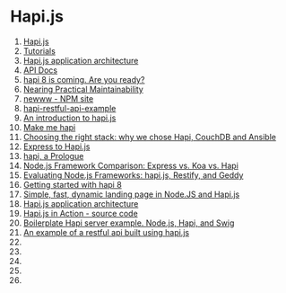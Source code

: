 # Hapi.js

1. [Hapi.js](http://hapijs.com)
1. [Tutorials](http://hapijs.com/tutorials)
1. [Hapi.js application architecture](http://stackoverflow.com/questions/29218282/hapi-js-application-architecture)
1. [API Docs](http://hapijs.com/api)
1. [hapi 8 is coming. Are you ready?](http://blog.andyet.com/2014/12/09/hapi-8)
1. [Nearing Practical Maintainability](http://blog.npmjs.org/post/88024339405/nearing-practical-maintainability)
1. [newww - NPM site](https://github.com/npm/newww)
1. [hapi-restful-api-example](https://github.com/rcorral/hapi-restful-api-example)
1. [An introduction to hapi.js](http://pt.slideshare.net/shakefon/an-introduction-to-hapijs)
1. [Make me hapi](https://github.com/hapijs/makemehapi)
1. [Choosing the right stack: why we chose Hapi, CouchDB and Ansible](http://robert-kowalski.de/blog/choosing-the-right-stack-why-we-chose-hapi-couchdb-and-ansible/)
1. [Express to Hapi.js](http://matt-harrison.com/moving-from-express-to-hapi-js/)
1. [hapi, a Prologue](http://hueniverse.com/2012/12/20/hapi-a-prologue/)
1. [Node.js Framework Comparison: Express vs. Koa vs. Hapi](https://www.airpair.com/node.js/posts/nodejs-framework-comparison-express-koa-hapi)
1. [Evaluating Node.js Frameworks: hapi.js, Restify, and Geddy](http://blog.newrelic.com/2014/08/15/node-js-frameworks-hapi-js-restify-geddy/)
1. [Getting started with hapi 8](http://blog.risingstack.com/getting-started-with-hapi-8/)
1. [Simple, fast, dynamic landing page in Node.JS and Hapi.js](http://blog.frozenridge.co/simple-fast-dynamic-landing-page-in-node-js-and-hapi-js/)
1. [Hapi.js application architecture](http://stackoverflow.com/questions/29218282/hapi-js-application-architecture)
1. [Hapi.js in Action - source code](https://github.com/mtharrison/Hapi.js-in-action)
1. [Boilerplate Hapi server example. Node.js, Hapi, and Swig](https://github.com/poeticninja/hapi-ninja)
1. [An example of a restful api built using hapi.js](https://github.com/rcorral/hapi-restful-api-example)
1. []()
1. []()
1. []()
1. []()
1. []()